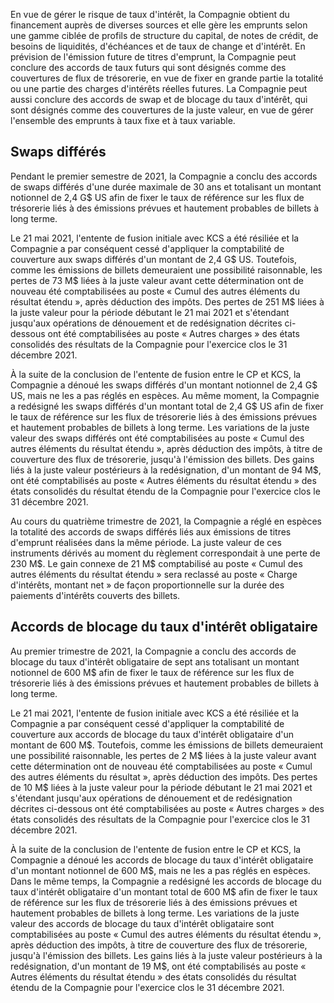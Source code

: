 En vue de gérer le risque de taux d'intérêt, la Compagnie obtient du financement auprès de diverses sources et elle gère les emprunts selon une gamme ciblée de profils de structure du capital, de notes de crédit, de besoins de liquidités, d'échéances et de taux de change et d'intérêt. En prévision de l'émission future de titres d'emprunt, la Compagnie peut conclure des accords de taux futurs qui sont désignés comme des couvertures de flux de trésorerie, en vue de fixer en grande partie la totalité ou une partie des charges d'intérêts réelles futures. La Compagnie peut aussi conclure des accords de swap et de blocage du taux d'intérêt, qui sont désignés comme des couvertures de la juste valeur, en vue de gérer l'ensemble des emprunts à taux fixe et à taux variable.

## Swaps différés

Pendant le premier semestre de 2021, la Compagnie a conclu des accords de swaps différés d'une durée maximale de 30 ans et totalisant un montant notionnel de 2,4 G\$ US afin de fixer le taux de référence sur les flux de trésorerie liés à des émissions prévues et hautement probables de billets à long terme.

Le 21 mai 2021, l'entente de fusion initiale avec KCS a été résiliée et la Compagnie a par conséquent cessé d'appliquer la comptabilité de couverture aux swaps différés d'un montant de 2,4 G\$ US. Toutefois, comme les émissions de billets demeuraient une possibilité raisonnable, les pertes de 73 M\$ liées à la juste valeur avant cette détermination ont de nouveau été comptabilisées au poste « Cumul des autres éléments du résultat étendu », après déduction des impôts. Des pertes de 251 M\$ liées à la juste valeur pour la période débutant le 21 mai 2021 et s'étendant jusqu'aux opérations de dénouement et de redésignation décrites ci-dessous ont été comptabilisées au poste « Autres charges » des états consolidés des résultats de la Compagnie pour l'exercice clos le 31 décembre 2021.

À la suite de la conclusion de l'entente de fusion entre le CP et KCS, la Compagnie a dénoué les swaps différés d'un montant notionnel de 2,4 G\$ US, mais ne les a pas réglés en espèces. Au même moment, la Compagnie a redésigné les swaps différés d'un montant total de 2,4 G\$ US afin de fixer le taux de référence sur les flux de trésorerie liés à des émissions prévues et hautement probables de billets à long terme. Les variations de la juste valeur des swaps différés ont été comptabilisées au poste « Cumul des autres éléments du résultat étendu », après déduction des impôts, à titre de couverture des flux de trésorerie, jusqu'à l'émission des billets. Des gains liés à la juste valeur postérieurs à la redésignation, d'un montant de 94 M\$, ont été comptabilisés au poste « Autres éléments du résultat étendu » des états consolidés du résultat étendu de la Compagnie pour l'exercice clos le 31 décembre 2021.

Au cours du quatrième trimestre de 2021, la Compagnie a réglé en espèces la totalité des accords de swaps différés liés aux émissions de titres d'emprunt réalisées dans la même période. La juste valeur de ces instruments dérivés au moment du règlement correspondait à une perte de 230 M\$. Le gain connexe de 21 M\$ comptabilisé au poste « Cumul des autres éléments du résultat étendu » sera reclassé au poste « Charge d'intérêts, montant net » de façon proportionnelle sur la durée des paiements d'intérêts couverts des billets.

## Accords de blocage du taux d'intérêt obligataire

Au premier trimestre de 2021, la Compagnie a conclu des accords de blocage du taux d'intérêt obligataire de sept ans totalisant un montant notionnel de 600 M\$ afin de fixer le taux de référence sur les flux de trésorerie liés à des émissions prévues et hautement probables de billets à long terme.

Le 21 mai 2021, l'entente de fusion initiale avec KCS a été résiliée et la Compagnie a par conséquent cessé d'appliquer la comptabilité de couverture aux accords de blocage du taux d'intérêt obligataire d'un montant de 600 M\$. Toutefois, comme les émissions de billets demeuraient une possibilité raisonnable, les pertes de 2 M\$ liées à la juste valeur avant cette détermination ont de nouveau été comptabilisées au poste « Cumul des autres éléments du résultat », après déduction des impôts. Des pertes de 10 M\$ liées à la juste valeur pour la période débutant le 21 mai 2021 et s'étendant jusqu'aux opérations de dénouement et de redésignation décrites ci-dessous ont été comptabilisées au poste « Autres charges » des états consolidés des résultats de la Compagnie pour l'exercice clos le 31 décembre 2021.

À la suite de la conclusion de l'entente de fusion entre le CP et KCS, la Compagnie a dénoué les accords de blocage du taux d'intérêt obligataire d'un montant notionnel de 600 M\$, mais ne les a pas réglés en espèces. Dans le même temps, la Compagnie a redésigné les accords de blocage du taux d'intérêt obligataire d'un montant total de 600 M\$ afin de fixer le taux de référence sur les flux de trésorerie liés à des émissions prévues et hautement probables de billets à long terme. Les variations de la juste valeur des accords de blocage du taux d'intérêt obligataire sont comptabilisées au poste « Cumul des autres éléments du résultat étendu », après déduction des impôts, à titre de couverture des flux de trésorerie, jusqu'à l'émission des billets. Les gains liés à la juste valeur postérieurs à la redésignation, d'un montant de 19 M\$, ont été comptabilisés au poste « Autres éléments du résultat étendu » des états consolidés du résultat étendu de la Compagnie pour l'exercice clos le 31 décembre 2021.